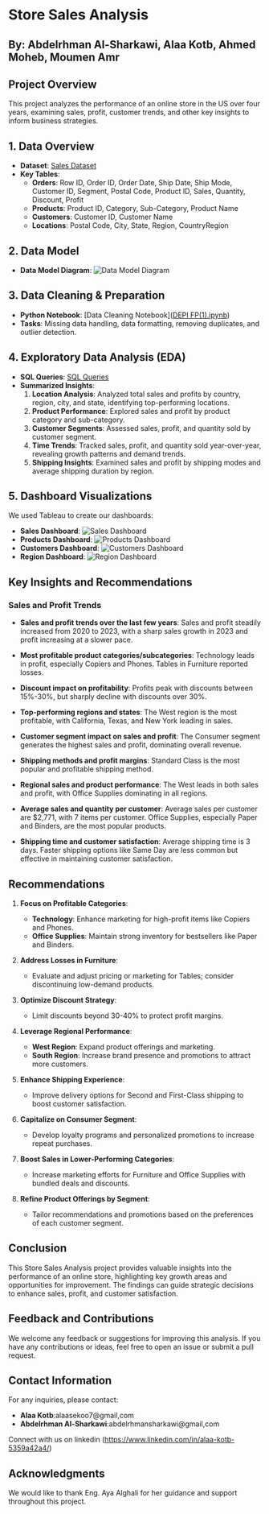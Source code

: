 # Store Sales Analysis

## By: Abdelrhman Al-Sharkawi, Alaa Kotb, Ahmed Moheb, Moumen Amr  

## Project Overview  
This project analyzes the performance of an online store in the US over four years, examining sales, profit, customer trends, and other key insights to inform business strategies.

## 1. Data Overview  
- **Dataset**: [Sales Dataset](https://www.datawithbaraa.com/tableau/tableau-sales-project-thank-you/#google_vignette)  
- **Key Tables**:  
  - **Orders**: Row ID, Order ID, Order Date, Ship Date, Ship Mode, Customer ID, Segment, Postal Code, Product ID, Sales, Quantity, Discount, Profit  
  - **Products**: Product ID, Category, Sub-Category, Product Name  
  - **Customers**: Customer ID, Customer Name  
  - **Locations**: Postal Code, City, State, Region, CountryRegion  

## 2. Data Model  
- **Data Model Diagram**: ![Data Model Diagram](image_2024-10-31_052022411.png)  

## 3. Data Cleaning & Preparation  
- **Python Notebook**: [Data Cleaning Notebook]([DEPI FP(1).ipynb](http://localhost:8888/lab/tree/DEPI%20FP.ipynb))  
- **Tasks**: Missing data handling, data formatting, removing duplicates, and outlier detection.  

## 4. Exploratory Data Analysis (EDA)  
- **SQL Queries**: [SQL Queries](SQLQuery2[1].txt)  
- **Summarized Insights**:  
  1. **Location Analysis**: Analyzed total sales and profits by country, region, city, and state, identifying top-performing locations.  
  2. **Product Performance**: Explored sales and profit by product category and sub-category.  
  3. **Customer Segments**: Assessed sales, profit, and quantity sold by customer segment.  
  4. **Time Trends**: Tracked sales, profit, and quantity sold year-over-year, revealing growth patterns and demand trends.  
  5. **Shipping Insights**: Examined sales and profit by shipping modes and average shipping duration by region.  

## 5. Dashboard Visualizations  
We used Tableau to create our dashboards:  
- **Sales Dashboard**: ![Sales Dashboard](1730105243371.jpeg)  
- **Products Dashboard**: ![Products Dashboard](1730105242959.jpeg)  
- **Customers Dashboard**: ![Customers Dashboard](1730105243117.jpeg)  
- **Region Dashboard**: ![Region Dashboard](1730105243319.jpeg)  

## Key Insights and Recommendations  
### Sales and Profit Trends  
- **Sales and profit trends over the last few years**: Sales and profit steadily increased from 2020 to 2023, with a sharp sales growth in 2023 and profit increasing at a slower pace.  

- **Most profitable product categories/subcategories**: Technology leads in profit, especially Copiers and Phones. Tables in Furniture reported losses.  

- **Discount impact on profitability**: Profits peak with discounts between 15%-30%, but sharply decline with discounts over 30%.  

- **Top-performing regions and states**: The West region is the most profitable, with California, Texas, and New York leading in sales.  

- **Customer segment impact on sales and profit**: The Consumer segment generates the highest sales and profit, dominating overall revenue.  

- **Shipping methods and profit margins**: Standard Class is the most popular and profitable shipping method.  

- **Regional sales and product performance**: The West leads in both sales and profit, with Office Supplies dominating in all regions.  

- **Average sales and quantity per customer**: Average sales per customer are $2,771, with 7 items per customer. Office Supplies, especially Paper and Binders, are the most popular products.  

- **Shipping time and customer satisfaction**: Average shipping time is 3 days. Faster shipping options like Same Day are less common but effective in maintaining customer satisfaction.  

## Recommendations  
1. **Focus on Profitable Categories**:  
   - **Technology**: Enhance marketing for high-profit items like Copiers and Phones.  
   - **Office Supplies**: Maintain strong inventory for bestsellers like Paper and Binders.  

2. **Address Losses in Furniture**:  
   - Evaluate and adjust pricing or marketing for Tables; consider discontinuing low-demand products.  

3. **Optimize Discount Strategy**:  
   - Limit discounts beyond 30-40% to protect profit margins.  

4. **Leverage Regional Performance**:  
   - **West Region**: Expand product offerings and marketing.  
   - **South Region**: Increase brand presence and promotions to attract more customers.  

5. **Enhance Shipping Experience**:  
   - Improve delivery options for Second and First-Class shipping to boost customer satisfaction.  

6. **Capitalize on Consumer Segment**:  
   - Develop loyalty programs and personalized promotions to increase repeat purchases.  

7. **Boost Sales in Lower-Performing Categories**:  
   - Increase marketing efforts for Furniture and Office Supplies with bundled deals and discounts.  

8. **Refine Product Offerings by Segment**:  
   - Tailor recommendations and promotions based on the preferences of each customer segment.
  
## Conclusion
This Store Sales Analysis project provides valuable insights into the performance of an online store, highlighting key growth areas and opportunities for improvement. The findings can guide strategic decisions to enhance sales, profit, and customer satisfaction.

## Feedback and Contributions
We welcome any feedback or suggestions for improving this analysis. If you have any contributions or ideas, feel free to open an issue or submit a pull request.

## Contact Information
For any inquiries, please contact:
- **Alaa Kotb**:alaasekoo7@gmail,com
- **Abdelrhman Al-Sharkawi**:abdelrhmansharkawi@gmail,com


Connect with us on linkedin (https://www.linkedin.com/in/alaa-kotb-5359a42a4/)

## Acknowledgments
We would like to thank Eng. Aya Alghali for her guidance and support throughout this project.

  
